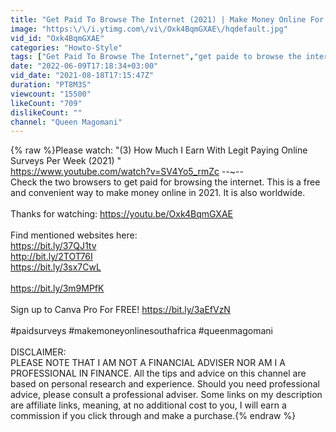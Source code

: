 ```yaml
---
title: "Get Paid To Browse The Internet (2021) | Make Money Online For Free"
image: "https:\/\/i.ytimg.com\/vi\/Oxk4BqmGXAE\/hqdefault.jpg"
vid_id: "Oxk4BqmGXAE"
categories: "Howto-Style"
tags: ["Get Paid To Browse The Internet","get paide to browse the internet","get paid to browse teh internet"]
date: "2022-06-09T17:18:34+03:00"
vid_date: "2021-08-18T17:15:47Z"
duration: "PT8M3S"
viewcount: "15500"
likeCount: "709"
dislikeCount: ""
channel: "Queen Magomani"
---
```

{% raw %}Please watch: &quot;(3) How Much I Earn With Legit Paying Online Surveys Per Week (2021) &quot; <br /><a rel="nofollow" target="blank" href="https://www.youtube.com/watch?v=SV4Yo5_rmZc">https://www.youtube.com/watch?v=SV4Yo5_rmZc</a> --~--<br />Check the two browsers to get paid for browsing the internet. This is a free and convenient way to make money online in 2021. It is also worldwide.<br /><br />Thanks for watching: <a rel="nofollow" target="blank" href="https://youtu.be/Oxk4BqmGXAE">https://youtu.be/Oxk4BqmGXAE</a><br /><br />Find mentioned websites here:<br /><a rel="nofollow" target="blank" href="https://bit.ly/37QJ1tv">https://bit.ly/37QJ1tv</a><br /><a rel="nofollow" target="blank" href="http://bit.ly/2TOT76I">http://bit.ly/2TOT76I</a><br /><a rel="nofollow" target="blank" href="https://bit.ly/3sx7CwL">https://bit.ly/3sx7CwL</a><br /><br /><a rel="nofollow" target="blank" href="https://bit.ly/3m9MPfK">https://bit.ly/3m9MPfK</a><br /><br />Sign up to Canva Pro For FREE! <a rel="nofollow" target="blank" href="https://bit.ly/3aEfVzN">https://bit.ly/3aEfVzN</a><br /><br />#paidsurveys #makemoneyonlinesouthafrica #queenmagomani <br /><br />DISCLAIMER:<br />PLEASE NOTE THAT I AM NOT A FINANCIAL ADVISER NOR AM I A PROFESSIONAL IN FINANCE. All the tips and advice on this channel are based on personal research and experience. Should you need professional advice, please consult a professional adviser. Some links on my description are affiliate links, meaning, at no additional cost to you, I will earn a commission if you click through and make a purchase.{% endraw %}
